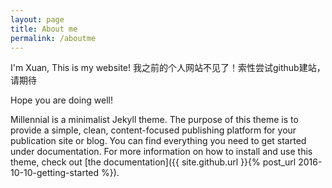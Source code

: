 ```yaml
---
layout: page
title: About me
permalink: /aboutme
---
```


I'm Xuan, This is my website!
我之前的个人网站不见了！索性尝试github建站，请期待

Hope you are doing well!

Millennial is a minimalist Jekyll theme. The purpose of this theme is to provide a simple, clean, content-focused publishing platform for your publication site or blog. You can find everything you need to get started under documentation. For more information on how to install and use this theme, check out [the documentation]({{ site.github.url }}{% post_url 2016-10-10-getting-started %}).
